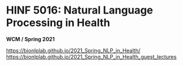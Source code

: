 # HINF 5016: Natural Language Processing in Health

**WCM / Spring 2021**

https://bionlplab.github.io/2021_Spring_NLP_in_Health/
https://bionlplab.github.io/2021_Spring_NLP_in_Health_guest_lectures
